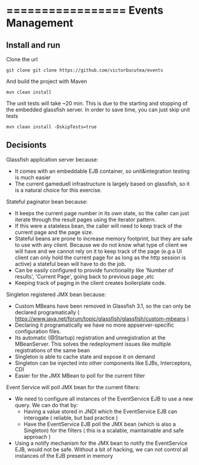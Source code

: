 =================
Events Management
=================

## Install and run

Clone the url 
```
git clone git clone https://github.com/victorbucutea/events
```

And build the project with Maven
```
mvn clean install
```

The unit tests will take ~20 min. This is due to the starting and stopping of the embedded glassfish server. In order to save time, you can just skip unit tests
```
mvn clean install -DskipTests=true
```

## Decisionts
Glassfish application server because:
* It comes with an embeddable EJB container, so unit&integration testing is much easier
* The current gameduell infrastructure is largely based on glassfish, so it is a natural choice for this exercise.


Stateful paginator bean because: 

* It keeps the current page number in its own state, so the caller can just iterate through the result pages using the iterator pattern.
* If this were a stateless bean, the caller will need to keep track of the current page and the page size.
* Stateful beans are prone to increase memory footprint, but they are safe to use with any client. Because we do not know what type of client we will have
  and we cannot rely on it to keep track of the page (e.g a UI client can only hold the current page for as long as the http session is active) a stateful
  bean will have to do the job.
* Can be easily configured to provide functionality like 'Number of results', 'Current Page', going back to previous page ,etc
* Keeping track of paging in the client creates boilerplate code.


Singleton registered JMX bean because:

 * Custom MBeans have been removed in Glassfish 3.1, so the can only be declared programatically ( https://www.java.net/forum/topic/glassfish/glassfish/custom-mbeans )
 * Declaring it programatically we have no more appserver-specific configuration files.
 * Its automatic (@Startup) registration and unregistration at the MBeanServer. This solves the redeployment issues like multiple registrations of the same bean 
 * Singleton is able to cache state and expose it on demand 
 * Singleton can be injected into other components like EJBs, Interceptors, CDI 
 * Easier for the JMX MBean to poll for the current filter
 
 
Event Service will poll JMX bean for the current filters:

* We need to configure all instances of the EventService EJB to use a new query. We can do that by:
   * Having a value stored in JNDI which the EventService EJB can interogate ( reliable, but bad practice )
   * Have the EventService EJB poll the JMX bean (which is also a Singleton) for the filters ( this is a scalable, maintainable and safe approach )
* Using a notify mechanism for the JMX bean to notify the EventService EJB, would not be safe. Without a bit of hacking, we can not control all instances of the EJB present in memory